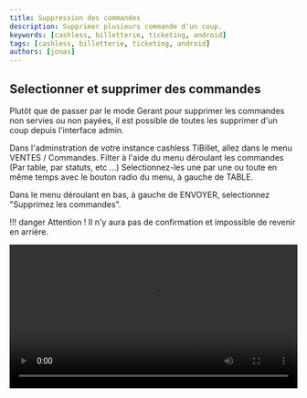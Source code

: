 ```yaml
---
title: Suppression des commandes
description: Supprimer plusieurs commande d'un coup.
keywords: [cashless, billetterie, ticketing, android]
tags: [cashless, billetterie, ticketing, android]
authors: [jonas]
---
```


## Selectionner et supprimer des commandes

Plutôt que de passer par le mode Gerant pour supprimer les commandes non servies ou non payées, il est possible de toutes les supprimer d'un coup depuis l'interface admin.

Dans l'adminstration de votre instance cashless TiBillet, allez dans le menu VENTES / Commandes.
Filter à l'aide du menu déroulant les commandes (Par table, par statuts, etc ...)
Selectionnez-les une par une ou toute en même temps avec le bouton radio du menu, à gauche de TABLE.

Dans le menu déroulant en bas, à gauche de ENVOYER, selectionnez "Supprimez les commandes".

!!! danger
    Attention ! Il n'y aura pas de confirmation et impossible de revenir en arrière.

<video width="100%" controls src="/media/video/order-deletion.mp4"></video>
